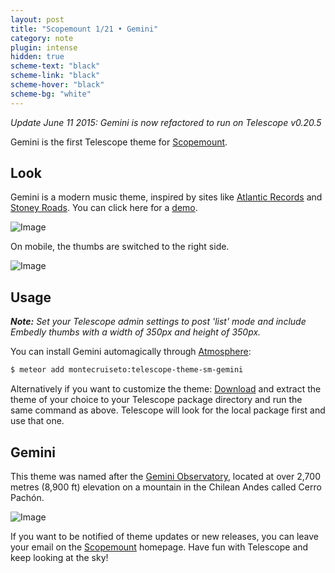 ```yaml
---
layout: post
title: "Scopemount 1/21 • Gemini"
category: note
plugin: intense
hidden: true
scheme-text: "black"
scheme-link: "black"
scheme-hover: "black"
scheme-bg: "white"
---
```


*Update June 11 2015: Gemini is now refactored to run on Telescope v0.20.5*

Gemini is the first Telescope theme for [Scopemount](http://scopemount.startrack.io/).

## Look

Gemini is a modern music theme, inspired by sites like [Atlantic Records](http://www.atlanticrecords.com/) and [Stoney Roads](http://stoneyroads.com/). You can click here for a [demo](http://sm-gemini.meteor.com/).

<p>
  <img src="/assets/img/Gemini.png" class="nointense" alt="Image">
</p>

On mobile, the thumbs are switched to the right side.

<p>
  <img src="/assets/img/Gemini2.png" class="nointense img-centered" alt="Image">
</p>

## Usage

***Note:*** *Set your Telescope admin settings to post 'list' mode and include Embedly thumbs with a width of 350px and height of 350px.*

You can install Gemini automagically through [Atmosphere](https://atmospherejs.com/montecruiseto/telescope-theme-sm-gemini):

```bash
$ meteor add montecruiseto:telescope-theme-sm-gemini
```

Alternatively if you want to customize the theme: [Download](https://github.com/montecruiseto/scopemount) and extract the theme of your choice to your Telescope package directory and run the same command as above. Telescope will look for the local package first and use that one.

## Gemini

This theme was named after the [Gemini Observatory](http://en.wikipedia.org/wiki/Gemini_Observatory), located at over 2,700 metres (8,900 ft) elevation on a mountain in the Chilean Andes called Cerro Pachón.

<p>
  <img src="/assets/img/GeminiT.jpg" class="nointense" alt="Image">
</p>

If you want to be notified of theme updates or new releases, you can leave your email on the [Scopemount](http://scopemount.startrack.io/) homepage. Have fun with Telescope and keep looking at the sky!
